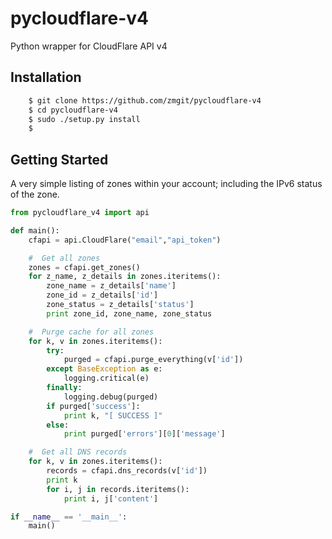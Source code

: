 # pycloudflare-v4
Python wrapper for CloudFlare API v4

## Installation

```bash
	$ git clone https://github.com/zmgit/pycloudflare-v4
	$ cd pycloudflare-v4
	$ sudo ./setup.py install
	$
```

## Getting Started

A very simple listing of zones within your account; including the IPv6 status of the zone.

```python
from pycloudflare_v4 import api

def main():
	cfapi = api.CloudFlare("email","api_token")

    #  Get all zones
    zones = cfapi.get_zones()
    for z_name, z_details in zones.iteritems():
        zone_name = z_details['name']
        zone_id = z_details['id']
        zone_status = z_details['status']
        print zone_id, zone_name, zone_status

    #  Purge cache for all zones
    for k, v in zones.iteritems():
        try:
            purged = cfapi.purge_everything(v['id'])
        except BaseException as e:
            logging.critical(e)
        finally:
            logging.debug(purged)
        if purged['success']:
            print k, "[ SUCCESS ]"
        else:
            print purged['errors'][0]['message']

    #  Get all DNS records
    for k, v in zones.iteritems():
        records = cfapi.dns_records(v['id'])
        print k
        for i, j in records.iteritems():
            print i, j['content']

if __name__ == '__main__':
	main()
```